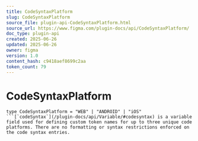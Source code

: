 ```yaml
---
title: CodeSyntaxPlatform
slug: CodeSyntaxPlatform
source_file: plugin-api-CodeSyntaxPlatform.html
source_url: https://www.figma.com/plugin-docs/api/CodeSyntaxPlatform/
doc_type: plugin-api
created: 2025-06-26
updated: 2025-06-26
owner: figma
version: 1.0
content_hash: c9418aef8699c2aa
token_count: 79
---
```

# CodeSyntaxPlatform

```
type CodeSyntaxPlatform = "WEB" | "ANDROID" | "iOS"
```[`codeSyntax`](/plugin-docs/api/Variable/#codesyntax) is a variable field used for defining custom token names for up to three unique code platforms. There are no formatting or syntax restrictions enforced on the code syntax entries.